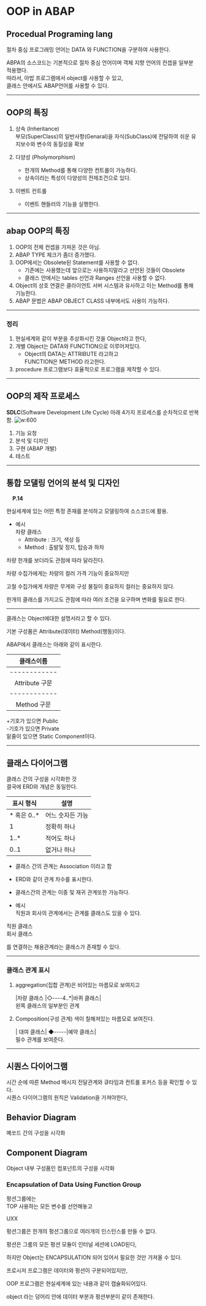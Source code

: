 # OOP in ABAP
  
## Procedual Programing lang  
  
절차 중심 프로그래밍 언어는 DATA 와 FUNCTION을 구분하여 사용한다.   
    
ABPA의 소스코드는 기본적으로 절차 중심 언어이며 객체 지향 언어의 컨셉을 일부분 적용했다.    
따라서, 아밥 프로그램에서 object를 사용할 수 있고,      
클래스 안에서도 ABAP언어를 사용할 수 있다.  
  
---

## OOP의 특징  
1. 상속 (Inheritance)  
    부모(SuperClass)의 일반사항(Genaral)을 자식(SubClass)에 전달하여
    쉬운 유지보수와 변수의 동질성을 확보
  
2. 다양성 (Pholymorphism)  
    - 한개의 Method를 통해 다양한 컨트롤이 가능하다.  
    - 상속이라는 특성이 다양성의 전제조건으로 있다.  
  
3. 이벤트 컨트롤  
    - 이벤트 핸들러의 기능을 실행한다.  
  
---

## abap OOP의 특징  
  
1. OOP의 전체 컨셉을 가져온 것은 아님.  
2. ABAP TYPE 체크가 좀더 증가했다.  
3. OOP에서는 Obsolete된 Statement를 사용할 수 없다.  
    - 기존에는 사용했는데 앞으로는 사용하지말라고 선언된 것들이 Obsolete  
    - 클래스 안에서는 tables 선언과 Ranges 선언을 사용할 수 없다.  
4. Object의 상호 연결은 클라이언트 서버 시스템과 유사하고 이는 Method를 통해 기능한다.  
5. ABAP 문법은 ABAP OBJECT CLASS 내부에서도 사용이 가능하다.  

---

### 정리  
  
1. 현실세계와 같이 부분을 추상화시킨 것을 Object라고 한다,  
2. 개별 Object는 DATA와 FUNCTION으로 이루어져있다.  
    - Object의 DATA는      ATTRIBUTE 라고하고  
               FUNCTION은  METHOD    라고한다.  
3. procedure 프로그램보다 효율적으로 프로그램을 제작할 수 있다.  
  
---

## OOP의 제작 프로세스   
  
**SDLC**(Software Development Life Cycle)
아래 4가지 프로세스를 순차적으로 반복함.
![w:600](../screenShot/Week8/SLDC.jfif)
1. 기능 요청  
2. 분석 및 디자인  
3. 구현 (ABAP 개발)  
4. 테스트  
  
---

## 통합 모댈링 언어의 분석 및 디자인  
&nbsp;&nbsp;&nbsp;&nbsp;**P.14**
  
현실세계에 있는 어떤 특정 존재를 분석하고 모델링하여 소스코드에 활용.
  
- 예시   
    차량 클래스   
    - Attribute : 크기, 색상 등   
    - Method    : 출발및 정지, 탑승과 하차  
  
차량 한개를 보더라도 관점에 따라 달라진다.  
  
차량 수집가에게는 차량의 컬러 가격 기능이 중요하지만  
  
고철 수집가에게 차량은 무게와 구성 물질이 중요하지 컬러는 중요하지 않다.  
 
한개의 클래스를 가지고도 관점에 따라 여러 조건을 요구하며 변화를 필요로 한다.
  
---

클래스는 Object에대한 설명서라고 할 수 있다.  
  
기본 구성품은 Attribute(데이터) Method(행동)이다.  
  
ABAP에서 클래스는 아래와 같이 표시한다.  
  
|클래스이름|
|:---:|
|\-\-\-\-\-\-\-\-\-\-\-\-|
|Attribute 구문|
|\-\-\-\-\-\-\-\-\-\-\-\-|
|Method 구문|

+기호가 있으면 Public  
-기호가 있으면 Private  
밑줄이 있으면 Static Component이다.  
  
---  

## 클래스 다이어그램  

클래스 간의 구성을 시각화한 것  
결국에 ERD와 개념은 동일한다.  
  

|표시 형식|설명|
|---|---|
|\* 혹은 0..* |어느 숫자든 가능  |
|1 |정확히 하나  |
|1..* |적어도 하나  |
|0..1 |없거나 하나  |
  
- 클래스 간의 관계는 Association 이라고 함
- ERD와 같이 관계 차수를 표시한다.  
- 클래스간의 관계는 이중 및 재귀 관계또한 가능하다.
  
- 예시  
직원과 회사의 관계에서는 관계를 클래스도 있을 수 있다.  
  
직원 클래스  
회사 클래스  
  
를 연결하는 채용관계라는 클래스가 존재할 수 있다.  
  
---  
  
### 클래스 관계 표시
  
1. aggregation(집합 관계)은 비어있는 마름모로 보여지고  
  
    \|차량 클래스 \|◇----4..*\|바퀴 클래스\|  
    왼쪽 클래스의 일부분인 관계  
  
2. Composition(구성 관계) 색이 칠해져있는 마름모로 보여진다.  
  
    \| 대여 클래스\| ◆-----\|예약 클래스\|  
    필수 관계를 보여준다.  
  
---  
## 시퀀스 다이어그램  

시간 순에 따른 Method 메시지 전달관계와 큐타임과 컨트롤 포커스 등을 확인할 수 있다.  
시퀀스 다이어그램의 원칙은 Validation을 가져야한다,  
  
  
## Behavior Diagram  
몌쏘드 간의 구성을 시각화  
## Component Diagram  
 Object 내부 구성품인 컴포넌트의 구성을 시각화  
    
  
### Encapsulation of Data Using Function Group  
  
펑션그룹에는  
TOP 사용하는 모든 변수를 선언해놓고  
  
UXX  
  
펑션그룹은 한개의 펑션그룹으로 여러개의 인스턴스를 만들 수 없다.  
  
펑션은 그룸의 모든 펑션 모듈이 인터널 세션에 LOAD된다,  
  
하지만 Object는 ENCAPSULATION 되어 있어서 필요한 것만 가져올 수 있다.  
  
프로시저 프로그램은 데이터와 펑션이 구분되어있지만,  
  
OOP 프로그램은 현실세계에 있는 내용과 같이 캡슐화되어있다.  
  
object 라는 덩어리 안에 데이터 부분과 펑션부분이 같이 존재한다.  